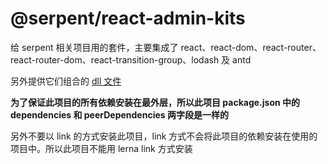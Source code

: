 # @serpent/react-admin-kits

给 serpent 相关项目用的套件，主要集成了 react、react-dom、react-router、react-router-dom、react-transition-group、lodash 及 antd

另外提供它们组合的 [dll 文件](https://webpack.js.org/plugins/dll-plugin/)

**为了保证此项目的所有依赖安装在最外层，所以此项目 package.json 中的 dependencies 和 peerDependencies 两字段是一样的**

另外不要以 link 的方式安装此项目，link 方式不会将此项目的依赖安装在使用的项目中。所以此项目不能用 lerna link 方式安装
